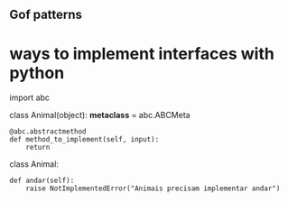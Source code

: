 Gof patterns
---


# ways to implement interfaces with python

import abc


class Animal(object):
    __metaclass__ = abc.ABCMeta

    @abc.abstractmethod
    def method_to_implement(self, input):
        return

class Animal:

    def andar(self):
        raise NotImplementedError("Animais precisam implementar andar")


